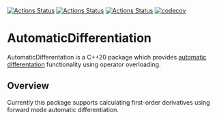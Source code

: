 [![Actions Status](https://github.com/JanBrekelmans/AutomaticDifferentiation/workflows/MacOs/badge.svg)](https://github.com/JanBrekelmans/AutomaticDifferentiation/actions)
[![Actions Status](https://github.com/JanBrekelmans/AutomaticDifferentiation/workflows/Windows/badge.svg)](https://github.com/JanBrekelmans/AutomaticDifferentiation/actions)
[![Actions Status](https://github.com/JanBrekelmans/AutomaticDifferentiation/workflows/Ubuntu/badge.svg)](https://github.com/JanBrekelmans/AutomaticDifferentiation/actions)
[![codecov](https://codecov.io/gh/JanBrekelmans/AutomaticDifferentiation/graph/badge.svg?token=F30MMNG9UB)](https://codecov.io/gh/JanBrekelmans/AutomaticDifferentiation)
# AutomaticDifferentiation
AutomaticDifferentation is a C++20 package which provides [automatic differentation](https://en.wikipedia.org/wiki/Automatic_differentiation) functionality using operator overloading.

## Overview
Currently this package supports calculating first-order derivatives using forward mode automatic differentiation. 
